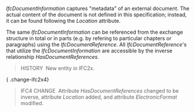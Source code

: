 _IfcDocumentInformation_ captures "metadata" of an external document. The actual content of the document is not defined in this specification; instead, it can be found following the _Location_ attribute.

The same _IfcDocumentInformation_ can be referenced from the exchange structure in total or in parts (e.g. by refering to particular chapters or paragraphs) using the _IfcDocumentReference_. All _IfcDocumentReference_'s that utilize the _IfcDocumentInformation_ are accessible by the inverse relationship _HasDocumentReferences_.

> HISTORY&nbsp; New entity in IFC2x.

{ .change-ifc2x4}
> IFC4 CHANGE&nbsp; Attribute _HasDocumentReferences_ changed to be inverse, attribute _Location_ added, and attribute _ElectronicFormat_ modified.